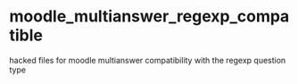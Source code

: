 # moodle_multianswer_regexp_compatible
hacked files for moodle multianswer compatibility with the regexp question type
